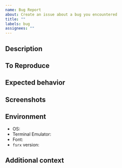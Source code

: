 ```yaml
---
name: Bug Report
about: Create an issue about a bug you encountered
title: ""
labels: bug
assignees: ""
---
```


<!--
Please fill out this bug report thoroughly. A detailed and complete issue is more likely to be processed quickly.
-->

## Description

<!--
A clear and concise description of what the bug is.
-->

## To Reproduce

<!--
Try to reduce the issue to a simple code sample exhibiting the problem.
Ideally, fork the project and add a test or an example.
-->

## Expected behavior

<!--
A clear and concise description of what you expected to happen.
-->

## Screenshots

<!--
If applicable, add screenshots, gifs or videos to help explain your problem.
-->

## Environment

<!--
Add a description of the systems where you are observing the issue.
-->

- OS:
- Terminal Emulator:
- Font:
- `fsrx` version:

## Additional context

<!--
Add any other context about the problem here.
If you already looked into the issue, include all the leads you have explored.
-->
